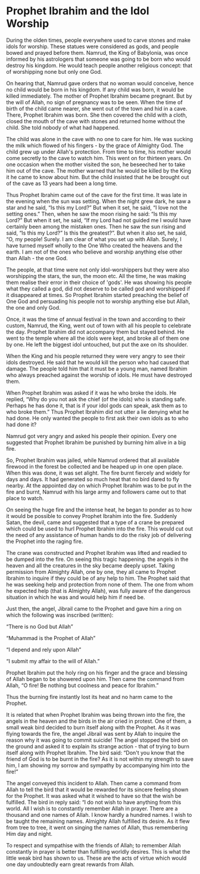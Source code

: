 Prophet Ibrahim and the Idol Worship
====================================

During the olden times, people everywhere used to carve stones and make
idols for worship. These statues were considered as gods, and people
bowed and prayed before them. Namrud, the King of Babylonia, was once
informed by his astrologers that someone was going to be born who would
destroy his kingdom. He would teach people another religious concept:
that of worshipping none but only one God.

On hearing that, Namrud gave orders that no woman would conceive, hence
no child would be born in his kingdom. If any child was born, it would
be killed immediately. The mother of Prophet Ibrahim became pregnant.
But by the will of Allah, no sign of pregnancy was to be seen. When the
time of birth of the child came nearer, she went out of the town and hid
in a cave. There, Prophet Ibrahim was born. She then covered the child
with a cloth, closed the mouth of the cave with stones and returned home
without the child. She told nobody of what had happened.

The child was alone in the cave with no one to care for him. He was
sucking the milk which flowed of his fingers - by the grace of Almighty
God. The child grew up under Allah's protection. From time to time, his
mother would come secretly to the cave to watch him. This went on for
thirteen years. On one occasion when the mother visited the son, he
beseeched her to take him out of the cave. The mother warned that he
would be killed by the King it he came to know about him. But the child
insisted that he be brought out of the cave as 13 years had been a long
time.

Thus Prophet Ibrahim came out of the cave for the first time. It was
late in the evening when the sun was setting. When the night grew dark,
he saw a star and he said, “Is this my Lord?” But when it set, he said,
“I love not the setting ones.” Then, when he saw the moon rising he
said: “Is this my Lord?” But when it set, he said, “If my Lord had not
guided me I would have certainly been among the mistaken ones. Then he
saw the sun rising and said, “Is this my Lord?” Is this the greatest?”.
But when it also set, he said, “O, my people! Surely. I am clear of what
you set up with Allah. Surely, I have turned myself wholly to the One
Who created the heavens and the earth. I am not of the ones who believe
and worship anything else other than Allah - the one God.

The people, at that time were not only idol-worshippers but they were
also worshipping the stars, the sun, the moon etc. All the time, he was
making them realise their error in their choice of 'gods'. He was
showing his people what they called a god, did not deserve to be called
god and worshipped if it disappeared at times. So Prophet Ibrahim
started preaching the belief of One God and persuading his people not to
worship anything else but Allah, the one and only God.

Once, it was the time of annual festival in the town and according to
their custom, Namrud, the King, went out of town with all his people to
celebrate the day. Prophet Ibrahim did not accompany them but stayed
behind. He went to the temple where all the idols were kept, and broke
all of them one by one. He left the biggest idol untouched, but put the
axe on its shoulder.

When the King and his people returned they were very angry to see their
idols destroyed. He said that he would kill the person who had caused
that damage. The people told him that it must be a young man, named
Ibrahim who always preached against the worship of idols. He must have
destroyed them.

When Prophet Ibrahim was asked if it was he who broke the idols. He
replied, “Why do you not ask the chief (of the idols) who is standing
safe. Perhaps he has done it, that is if your idol gods can speak, ask
them as to who broke them.” Thus Prophet Ibrahim did not utter a lie
denying what he had done. He only wanted the people to first ask their
own idols as to who had done it?

Namrud got very angry and asked his people their opinion. Every one
suggested that Prophet Ibrahim be punished by burning him alive in a big
fire.

So, Prophet Ibrahim was jailed, while Namrud ordered that all available
firewood in the forest be collected and be heaped up in one open place.
When this was done, it was set alight. The fire burnt fiercely and
widely for days and days. It had generated so much heat that no bird
dared to fly nearby. At the appointed day on which Prophet Ibrahim was
to be put in the fire and burnt, Namrud with his large army and
followers came out to that place to watch.

On seeing the huge fire and the intense heat, he began to ponder as to
how it would be possible to convey Prophet Ibrahim into the fire.
Suddenly Satan, the devil, came and suggested that a type of a crane be
prepared which could be used to hurl Prophet Ibrahim into the fire. This
would cut out the need of any assistance of human hands to do the risky
job of delivering the Prophet into the raging fire.

The crane was constructed and Prophet Ibrahim was lifted and readied to
be dumped into the fire. On seeing this tragic happening. the angels in
the heaven and all the creatures in the sky became deeply upset. Taking
permission from Almighty Allah, one by one, they all came to Prophet
Ibrahim to inquire if they could be of any help to him. The Prophet said
that he was seeking help and protection from none of them. The one from
whom he expected help (that is Almighty Allah), was fully aware of the
dangerous situation in which he was and would help him if need be.

Just then, the angel, Jibrail came to the Prophet and gave him a ring on
which the following was inscribed (written):

“There is no God but Allah”

“Muhammad is the Prophet of Allah”

“I depend and rely upon Allah”

“I submit my affair to the will of Allah.”

Prophet Ibrahim put the holy ring on his finger and the grace and
blessing of Allah began to be showered upon him. Then came the command
from Allah, “O fire! Be nothing but coolness and peace for Ibrahim.”

Thus the burning fire instantly lost its heat and no harm came to the
Prophet.

It is related that when Prophet Ibrahim was being thrown into the fire,
the angels in the heaven and the birds in the air cried in protest. One
of them, a small weak bird decided to burn itself along with the
Prophet. As it was flying towards the fire, the angel Jibrail was sent
by Allah to inquire the reason why it was going to commit suicide! The
angel stopped the bird on the ground and asked it to explain its strange
action - that of trying to burn itself along with Prophet Ibrahim. The
bird said: “Don't you know that the friend of God is to be burnt in the
fire? As it is not within my strength to save him, I am showing my
sorrow and sympathy by accompanying him into the fire!”

The angel conveyed this incident to Allah. Then came a command from
Allah to tell the bird that it would be rewarded for its sincere feeling
shown for the Prophet. It was asked what it wished to have so that the
wish be fulfilled. The bird in reply said: “I do not wish to have
anything from this world. All I wish is to constantly remember Allah in
prayer. There are a thousand and one names of Allah. I know hardly a
hundred names. I wish to be taught the remaining names. Almighty Allah
fulfilled its desire. As it flew from tree to tree, it went on singing
the names of Allah, thus remembering Him day and night.

To respect and sympathise with the friends of Allah; to remember Allah
constantly in prayer is better than fulfilling worldly desires. This is
what the little weak bird has shown to us. These are the acts of virtue
which would one day undoubtedly earn great rewards from Allah.


